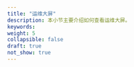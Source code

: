 ```yaml
---
title: "运维大屏"
description: 本小节主要介绍如何查看运维大屏。 
keywords: 
weight: 5
collapsible: false
draft: true
not_show: true
---
```

